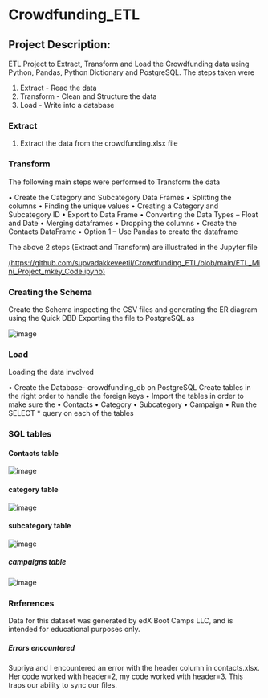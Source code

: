 # Crowdfunding_ETL
## Project Description:
ETL Project to Extract, Transform and Load the Crowdfunding data using Python, Pandas, Python Dictionary and PostgreSQL.
The steps taken were 
1. Extract - Read the data
2. Transform - Clean and Structure the data
3. Load - Write into a database

### Extract

1.	Extract the data from the crowdfunding.xlsx file

### Transform 
The following main steps were performed to Transform the data

•	Create the Category and Subcategory Data Frames
•	Splitting the columns
•	Finding the unique values
•	Creating a Category and Subcategory ID 
•	Export to Data Frame
•	Converting the Data Types – Float and Date
•	Merging dataframes
•	Dropping the columns 
•	Create the Contacts DataFrame
•	Option 1 – Use Pandas to create the dataframe

The above 2 steps (Extract and Transform) are illustrated in the Jupyter file

[(https://github.com/supvadakkeveetil/Crowdfunding_ETL/blob/main/ETL_Mini_Project_mkey_Code.ipynb)](https://github.com/supvadakkeveetil/Crowdfunding_ETL/blob/main/ETL_Mini_Project_mkey_Code.ipynb)


### Creating the Schema
Create the Schema inspecting the CSV files and generating the ER diagram using the Quick DBD 
Exporting the file to PostgreSQL as 

![image](https://github.com/supvadakkeveetil/Crowdfunding_ETL/assets/144635564/8f064567-56d2-4e0a-995f-bcc239654031)

### Load 
Loading the data involved  

•	Create the Database- crowdfunding_db on PostgreSQL
  Create tables in the right order to handle the foreign keys
•	Import the tables in order to make sure the 
  •	Contacts
  •	Category
  •	Subcategory
  •	Campaign
•	Run the SELECT * query on each of the tables  

### SQL tables 

#### Contacts table

![image](https://github.com/supvadakkeveetil/Crowdfunding_ETL/assets/144635564/779456ac-b1de-4e64-acd9-513d8be0fc25)

#### category table

![image](https://github.com/supvadakkeveetil/Crowdfunding_ETL/assets/144635564/fa056b76-a867-430b-8708-965b9d03cf35)

#### subcategory table

![image](https://github.com/supvadakkeveetil/Crowdfunding_ETL/assets/144635564/29a78fa8-6b9c-41ef-98ab-bc72d6207386)

##### campaigns table

![image](https://github.com/supvadakkeveetil/Crowdfunding_ETL/assets/144635564/d8a4b8c0-795e-48b6-9fa7-cbddf256fdf0)



### References
Data for this dataset was generated by edX Boot Camps LLC, and is intended for educational purposes only.

##### Errors encountered
Supriya and I encountered an error with the header column in contacts.xlsx. Her code worked with header=2, my code worked with header=3. This traps our ability to sync our files.
